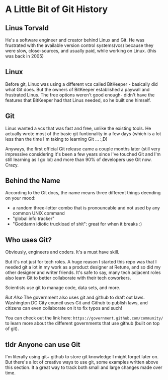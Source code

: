 # A Little Bit of Git History

## Linus Torvald

He's a software engineer and creator behind Linux and Git. He was frustrated with the available version control systems(vcs) because they were slow, close-sources, and usually paid, while working on Linux. (this was back in 2005)

## Linux

Before git, Linux was using a different vcs called BitKeeper - basically did what Git does. But the owners of BitKeeper established a paywall and frustrated Linus. The free options weren't good enough- didn't have the features that BitKeeper had that Linus needed, so he built one himself.

## Git

Linus wanted a vcs that was fast and free, unlike the existing tools. He actually wrote most of the basic git funtionality in a few days (which is a lot less than the time I'm taking to learning Git ... :,D)

Anyways, the first official Git release came a couple months later (still very impressive considering it's been a few years since I've touched Git and I'm still learning as I go lol) and more than 90% of developers use Git now. Crazy.

## Behind the Name

According to the Git docs, the name means three different things deending on your mood:

- a random three-letter combo that is pronouncable and not used by any common UNIX command
- "global info tracker"
- "Goddamn idiotic truckload of shit": great for when it breaks :)

## Who uses Git?

Obviously, engineers and coders. It's a must have skill.

But it's not just for tech roles. A huge reason I started this repo was that I needed git a lot in my work as a product designer at Retune, and so did my other designer and writer friends. It's safe to say, many tech adjacent roles also learn Git to better collaborate with their tech coworkers.

Scientists use git to manage code, data sets, and more.

_But Also_ The government also uses git and github to draft out laws. Washington DC City council uses Git and Github to publish laws, and citizens can even collaborate on it to fix typos and such!

You can check out the link here: `https://government.github.com/community/`
to learn more about the different governments that use github (built on top of git).

## tldr Anyone can use Git

I'm literally using git+ github to store git knowledge I might forget later on. But there's a lot of creative ways to use git, some examples written above this section. It a great way to track both small and large changes made over time.
